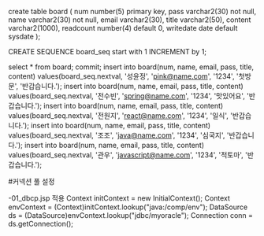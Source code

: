create table board (
    num number(5) primary key,
    pass varchar2(30) not null,
    name varchar2(30) not null,
    email varchar2(30),
    title varchar2(50),
    content varchar2(1000),
    readcount number(4) default 0,
    writedate date default sysdate
);

CREATE  SEQUENCE board_seq start with 1 INCREMENT by 1;

select * from board;
commit;
insert into board(num, name, email, pass, title, content) 
values(board_seq.nextval, '성윤정', 'pink@name.com', '1234', '첫방문', '반갑습니다.');
insert into board(num, name, email, pass, title, content) 
values(board_seq.nextval, '전수빈', 'spring@name.com', '1234', '맛있어요', '반갑습니다.');
insert into board(num, name, email, pass, title, content) 
values(board_seq.nextval, '전원지', 'react@name.com', '1234', '일식', '반갑습니다.');
insert into board(num, name, email, pass, title, content) 
values(board_seq.nextval, '조조', 'java@name.com', '1234', '심국지', '반갑습니다.');
insert into board(num, name, email, pass, title, content) 
values(board_seq.nextval, '관우', 'javascript@name.com', '1234', '적토마', '반갑습니다.');

#커넥션 풀 설정
<Resource name="jdbc/myoracle" auth="Container"
type="javax.sql.DataSource"
driverClassName="oracle.jdbc.OracleDriver"
url="jdbc:oracle:thin:@127.0.0.1:1521:xe" username="scott"
password="tiger" maxTotal="20" maxIdle="10" maxWaitMillis="-1" />

-01_dbcp.jsp 적용
Context initContext = new InitialContext();
Context envContext  = (Context)initContext.lookup("java:/comp/env");
DataSource ds = (DataSource)envContext.lookup("jdbc/myoracle");
Connection conn = ds.getConnection();